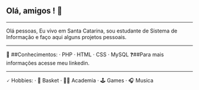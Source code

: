 ## Olá, amigos <desenvolvedores/>! 👋
***
Olá pessoas, Eu vivo em Santa Catarina, sou estudante de Sistema de Informação e faço aqui alguns projetos pessoais.
***
🧠 ##Conhecimentos:
· PHP 
· HTML
· CSS
· MySQL
❓##Para mais informações acesse meu linkedin.
***
🗸 Hobbies:
· 🏀 Basket
· 💪🏻 Academia
· 🕹️ Games
· 🎧 Musica

